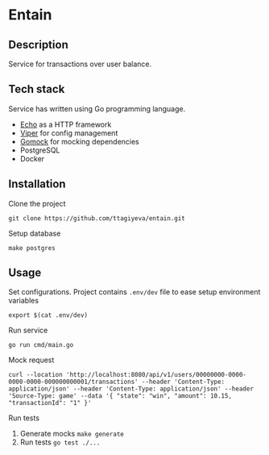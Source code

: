 # Entain


## Description
Service for transactions over user balance.

## Tech stack
Service has written using Go programming language.
* [Echo](https://echo.labstack.com/) as a HTTP framework
* [Viper](https://github.com/spf13/viper) for config management
* [Gomock](https://github.com/golang/mock) for mocking dependencies
* PostgreSQL
* Docker

## Installation
Clone the project

`git clone https://github.com/ttagiyeva/entain.git`

Setup database

`make postgres`

## Usage
Set configurations. Project contains `.env/dev` file to ease setup environment variables

`export $(cat .env/dev)`

Run service

`go run cmd/main.go`

Mock request 

`curl --location 'http://localhost:8080/api/v1/users/00000000-0000-0000-0000-000000000001/transactions' --header 'Content-Type: application/json' --header 'Content-Type: application/json' --header 'Source-Type: game' --data '{
    "state": "win",
    "amount": 10.15,
    "transactionId": "1"
}'`

Run tests

1. Generate mocks
`make generate`
2. Run tests 
`go test ./...`    

